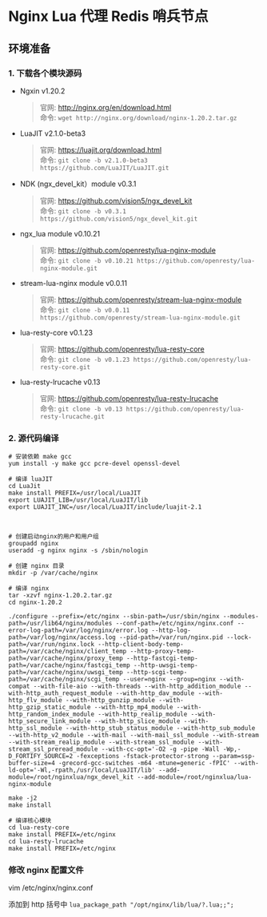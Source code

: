 # Nginx Lua 代理 Redis 哨兵节点
## 环境准备
### 1. 下载各个模块源码
+ Ngxin v1.20.2
 	> 官网: http://nginx.org/en/download.html  
	> 命令: `wget http://nginx.org/download/nginx-1.20.2.tar.gz`
+ LuaJIT v2.1.0-beta3 
 	> 官网: https://luajit.org/download.html  
	> 命令: `git clone -b v2.1.0-beta3 https://github.com/LuaJIT/LuaJIT.git`
+ NDK (ngx_devel_kit）module v0.3.1
 	> 官网: https://github.com/vision5/ngx_devel_kit  
	> 命令: `git clone -b v0.3.1 https://github.com/vision5/ngx_devel_kit.git`
+ ngx_lua module v0.10.21
 	> 官网: https://github.com/openresty/lua-nginx-module  
	> 命令: `git clone -b v0.10.21 https://github.com/openresty/lua-nginx-module.git`
+ stream-lua-nginx module v0.0.11
 	> 官网: https://github.com/openresty/stream-lua-nginx-module  
	> 命令: `git clone -b v0.0.11 https://github.com/openresty/stream-lua-nginx-module.git`
+ lua-resty-core v0.1.23
 	> 官网: https://github.com/openresty/lua-resty-core  
	> 命令: `git clone -b v0.1.23 https://github.com/openresty/lua-resty-core.git`
+ lua-resty-lrucache v0.13
 	> 官网: https://github.com/openresty/lua-resty-lrucache  
	> 命令: `git clone -b v0.13 https://github.com/openresty/lua-resty-lrucache.git`

### 2. 源代码编译
```shell
# 安装依赖 make gcc
yum install -y make gcc pcre-devel openssl-devel

# 编译 luaJIT
cd LuaJit
make install PREFIX=/usr/local/LuaJIT
export LUAJIT_LIB=/usr/local/LuaJIT/lib
export LUAJIT_INC=/usr/local/LuaJIT/include/luajit-2.1



# 创建启动nginx的用户和用户组
groupadd nginx
useradd -g nginx nginx -s /sbin/nologin

# 创建 nginx 目录
mkdir -p /var/cache/nginx

# 编译 nginx
tar -xzvf nginx-1.20.2.tar.gz
cd nginx-1.20.2

./configure --prefix=/etc/nginx --sbin-path=/usr/sbin/nginx --modules-path=/usr/lib64/nginx/modules --conf-path=/etc/nginx/nginx.conf --error-log-path=/var/log/nginx/error.log --http-log-path=/var/log/nginx/access.log --pid-path=/var/run/nginx.pid --lock-path=/var/run/nginx.lock --http-client-body-temp-path=/var/cache/nginx/client_temp --http-proxy-temp-path=/var/cache/nginx/proxy_temp --http-fastcgi-temp-path=/var/cache/nginx/fastcgi_temp --http-uwsgi-temp-path=/var/cache/nginx/uwsgi_temp --http-scgi-temp-path=/var/cache/nginx/scgi_temp --user=nginx --group=nginx --with-compat --with-file-aio --with-threads --with-http_addition_module --with-http_auth_request_module --with-http_dav_module --with-http_flv_module --with-http_gunzip_module --with-http_gzip_static_module --with-http_mp4_module --with-http_random_index_module --with-http_realip_module --with-http_secure_link_module --with-http_slice_module --with-http_ssl_module --with-http_stub_status_module --with-http_sub_module --with-http_v2_module --with-mail --with-mail_ssl_module --with-stream --with-stream_realip_module --with-stream_ssl_module --with-stream_ssl_preread_module --with-cc-opt='-O2 -g -pipe -Wall -Wp,-D_FORTIFY_SOURCE=2 -fexceptions -fstack-protector-strong --param=ssp-buffer-size=4 -grecord-gcc-switches -m64 -mtune=generic -fPIC' --with-ld-opt='-Wl,-rpath,/usr/local/LuaJIT/lib' --add-module=/root/nginxlua/ngx_devel_kit --add-module=/root/nginxlua/lua-nginx-module

make -j2
make install 

# 编译核心模块
cd lua-resty-core
make install PREFIX=/etc/nginx
cd lua-resty-lrucache
make install PREFIX=/etc/nginx

```
### 修改 nginx 配置文件
vim /etc/nginx/nginx.conf

添加到 http 括号中 `lua_package_path "/opt/nginx/lib/lua/?.lua;;";`
